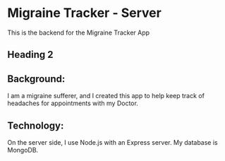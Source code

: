 # Migraine Tracker - Server

This is the backend for the Migraine Tracker App

## Heading 2

Background:
----------------------------------------------------
I am a migraine sufferer, and I created this app to help keep track of headaches for appointments with my Doctor.

Technology:
----------------------------------------------------
On the server side, I use Node.js with an Express server.  My database is MongoDB.

